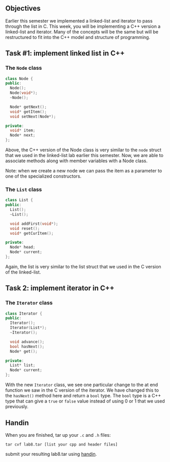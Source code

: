 ## Objectives

Earlier this semester we implemented a linked-list and iterator to pass through the list in C. This week, you will be implementing a C++ version a linked-list and iterator. Many of the concepts will be the same but will be restructured to fit into the C++ model and structure of programming.

## Task #1: implement linked list in C++

### The `Node` class

```c++
class Node {
public:
  Node();
  Node(void*);
  ~Node();

  Node* getNext();
  void* getItem();
  void setNext(Node*);

private:
  void* item;
  Node* next;
};
```

Above, the C++ version of the Node class is very similar to the `node` struct that we used in the linked-list lab earlier this semester. Now, we are able to associate methods along with member variables with a Node class.

Note: when we create a new node we can pass the item as a parameter to one of the specialized constructors. 


### The `List` class

```c++
class List {
public:
  List();
  ~List();

  void addFirst(void*);
  void reset();
  void* getCurItem();

private:
  Node* head;
  Node* current;
};
```
Again, the list is very similar to the list struct that we used in the C version of the linked-list.

## Task 2: implement iterator in C++

### The `Iterator` class

```c++
class Iterator {
public:
  Iterator();
  Iterator(List*);
  ~Iterator();

  void advance();
  bool hasNext();
  Node* get();

private:
  List* list;
  Node* current;
};
```

With the new `Iterator` class, we see one particular change to the at end function we saw in the C version of the iterator. We have changed this to the `hasNext()` method here and return a `bool` type. The `bool` type is a C++ type that can give a `true` or `false` value instead of using 0 or 1 that we used previously.

## Handin

When you are finished, tar up your `.c` and `.h` files:

`tar cvf lab8.tar [list your cpp and header files]`

submit your resulting lab8.tar using [handin](https://handin.cs.clemson.edu/courses/).
